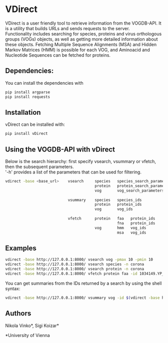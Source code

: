 # VDirect

VDirect is a user friendly tool to retrieve information from the VOGDB-API. It is a utility that builds URLs and sends requests to the server. <br>
Functionality includes searching for species, proteins and virus orthologous groups (VOGs) objects, as well as getting more detailed information about these objects.
Fetching Multiple Sequence Alignments (MSA) and Hidden Markov Matrices (HMM) is possible for each VOG, and Aminoacid and Nucleotide Sequences can be fetched for proteins.

## Dependencies:
You can install the dependencies with
```bash
pip install argparse
pip install requests
```

## Installation
vDirect can be installed with:
```bash
pip install vDirect
```

## Using the VOGDB-API with vDirect

Below is the search hierarchy: first specify vsearch, vsummary or vfetch, then the subsequent parameters.<br/>
'-h' provides a list of the parameters that can be used for filtering.
```bash
vdirect -base <base_url>    vsearch     species   species_search_parameters
                                        protein   protein_search_parameters
                                        vog       vog_search_parameters
                 
                            vsummary    species   species_ids
                                        protein   protein_ids
                                        vog       vog_ids
                 
                            vfetch      protein   faa   protein_ids
                                                  fna   protein_ids
                                        vog       hmm   vog_ids
                                                  msa   vog_ids
```
## Examples
```bash
vdirect -base http://127.0.0.1:8000/ vsearch vog -pmax 10 -pmin 10
vdirect -base http://127.0.0.1:8000/ vsearch species -n corona
vdirect -base http://127.0.0.1:8000/ vsearch protein -n corona
vdirect -base http://127.0.0.1:8000/ vfetch protein faa -id 1034149.YP_009198699.1
```
You can get summaries from the IDs returned by a search by using the shell syntax:
```bash
vdirect -base http://127.0.0.1:8000/ vsummary vog -id $(vdirect -base http://127.0.0.1:8000/ vsearch vog -pmax 100 -pmin 100)
```
## Authors

Nikola Vinko*, Sigi Koizar*

*University of Vienna
